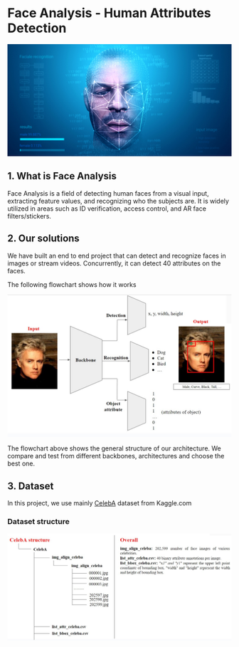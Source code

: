 # **Face Analysis - Human Attributes Detection**

![gtihub image](https://github.com/huynhloc04/Face_Analysis/blob/main/images/background.jpg)
<!-- ![Alt text](images/faces.gif) -->

## **1. What is Face Analysis**
Face Analysis is a field of detecting human faces from a visual input, extracting feature values, and recognizing who the subjects are. It is widely utilized in areas such as ID verification, access control, and AR face filters/stickers.


## **2. Our solutions**
We have built an end to end project that can detect and recognize faces in images or stream videos. Concurrently, it can detect 40 attributes on the faces.

The following flowchart shows how it works

![gtihub image](https://github.com/huynhloc04/Face_Analysis/blob/main/images/pipeline.jpg)

The flowchart above shows the general structure of our architecture. We compare and test from different backbones, architectures and choose the best one.


## **3. Dataset**

In this project, we use mainly [CelebA](https://www.kaggle.com/datasets/jessicali9530/celeba-dataset) dataset from Kaggle.com

### **Dataset structure**

![gtihub image](https://github.com/huynhloc04/Face_Analysis/blob/main/images/structure.jpg)
